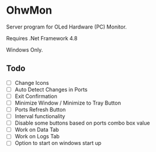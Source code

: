 # OhwMon
Server program for OLed Hardware (PC) Monitor.

Requires .Net Framework 4.8 

Windows Only.

## Todo

- [ ] Change Icons
- [ ] Auto Detect Changes in Ports
- [ ] Exit Confirmation
- [ ] Minimize Window / Minimize to Tray Button
- [ ] Ports Refresh Button
- [ ] Interval functionality
- [ ] Disable some buttons based on ports combo box value
- [ ] Work on Data Tab
- [ ] Work on Logs Tab
- [ ] Option to start on windows start up
